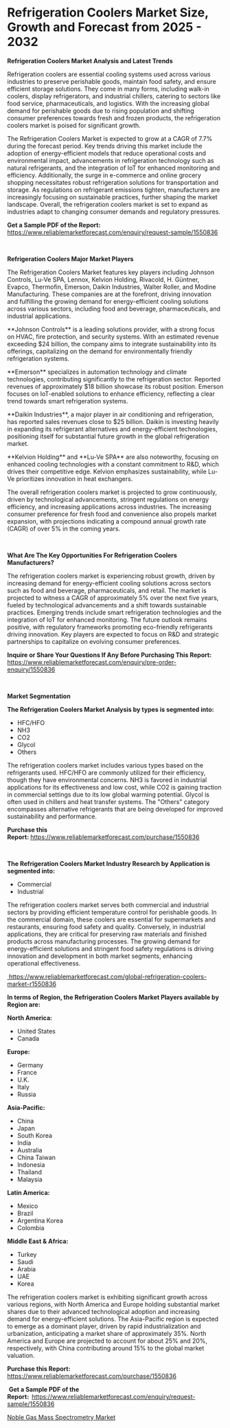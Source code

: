 <p><h1>Refrigeration Coolers Market Size, Growth and Forecast from 2025 - 2032</h1></p><p><strong>Refrigeration Coolers Market Analysis and Latest Trends</strong></p>
<p><p>Refrigeration coolers are essential cooling systems used across various industries to preserve perishable goods, maintain food safety, and ensure efficient storage solutions. They come in many forms, including walk-in coolers, display refrigerators, and industrial chillers, catering to sectors like food service, pharmaceuticals, and logistics. With the increasing global demand for perishable goods due to rising population and shifting consumer preferences towards fresh and frozen products, the refrigeration coolers market is poised for significant growth. </p><p>The Refrigeration Coolers Market is expected to grow at a CAGR of 7.7% during the forecast period. Key trends driving this market include the adoption of energy-efficient models that reduce operational costs and environmental impact, advancements in refrigeration technology such as natural refrigerants, and the integration of IoT for enhanced monitoring and efficiency. Additionally, the surge in e-commerce and online grocery shopping necessitates robust refrigeration solutions for transportation and storage. As regulations on refrigerant emissions tighten, manufacturers are increasingly focusing on sustainable practices, further shaping the market landscape. Overall, the refrigeration coolers market is set to expand as industries adapt to changing consumer demands and regulatory pressures.</p></p>
<p><strong>Get a Sample PDF of the Report:&nbsp;</strong> <a href="https://www.reliablemarketforecast.com/enquiry/request-sample/1550836?utm_campaign=1167&utm_medium=2&utm_source=Github&utm_content=ia&utm_term=16022025&utm_id=refrigeration-coolers">https://www.reliablemarketforecast.com/enquiry/request-sample/1550836</a></p>
<p>&nbsp;</p>
<p><strong>Refrigeration Coolers Major Market Players</strong></p>
<p><p>The Refrigeration Coolers Market features key players including Johnson Controls, Lu-Ve SPA, Lennox, Kelvion Holding, Rivacold, H. Güntner, Evapco, Thermofin, Emerson, Daikin Industries, Walter Roller, and Modine Manufacturing. These companies are at the forefront, driving innovation and fulfilling the growing demand for energy-efficient cooling solutions across various sectors, including food and beverage, pharmaceuticals, and industrial applications.</p><p>**Johnson Controls** is a leading solutions provider, with a strong focus on HVAC, fire protection, and security systems. With an estimated revenue exceeding $24 billion, the company aims to integrate sustainability into its offerings, capitalizing on the demand for environmentally friendly refrigeration systems.</p><p>**Emerson** specializes in automation technology and climate technologies, contributing significantly to the refrigeration sector. Reported revenues of approximately $18 billion showcase its robust position. Emerson focuses on IoT-enabled solutions to enhance efficiency, reflecting a clear trend towards smart refrigeration systems.</p><p>**Daikin Industries**, a major player in air conditioning and refrigeration, has reported sales revenues close to $25 billion. Daikin is investing heavily in expanding its refrigerant alternatives and energy-efficient technologies, positioning itself for substantial future growth in the global refrigeration market.</p><p>**Kelvion Holding** and **Lu-Ve SPA** are also noteworthy, focusing on enhanced cooling technologies with a constant commitment to R&D, which drives their competitive edge. Kelvion emphasizes sustainability, while Lu-Ve prioritizes innovation in heat exchangers.</p><p>The overall refrigeration coolers market is projected to grow continuously, driven by technological advancements, stringent regulations on energy efficiency, and increasing applications across industries. The increasing consumer preference for fresh food and convenience also propels market expansion, with projections indicating a compound annual growth rate (CAGR) of over 5% in the coming years.</p></p>
<p>&nbsp;</p>
<p><strong>What Are The Key Opportunities For Refrigeration Coolers Manufacturers?</strong></p>
<p><p>The refrigeration coolers market is experiencing robust growth, driven by increasing demand for energy-efficient cooling solutions across sectors such as food and beverage, pharmaceuticals, and retail. The market is projected to witness a CAGR of approximately 5% over the next five years, fueled by technological advancements and a shift towards sustainable practices. Emerging trends include smart refrigeration technologies and the integration of IoT for enhanced monitoring. The future outlook remains positive, with regulatory frameworks promoting eco-friendly refrigerants driving innovation. Key players are expected to focus on R&D and strategic partnerships to capitalize on evolving consumer preferences.</p></p>
<p><strong>Inquire or Share Your Questions If Any Before Purchasing This Report:</strong> <a href="https://www.reliablemarketforecast.com/enquiry/pre-order-enquiry/1550836?utm_campaign=1167&utm_medium=2&utm_source=Github&utm_content=ia&utm_term=16022025&utm_id=refrigeration-coolers">https://www.reliablemarketforecast.com/enquiry/pre-order-enquiry/1550836</a></p>
<p>&nbsp;</p>
<p><strong>Market Segmentation</strong></p>
<p><strong>The Refrigeration Coolers Market Analysis by types is segmented into:</strong></p>
<p><ul><li>HFC/HFO</li><li>NH3</li><li>CO2</li><li>Glycol</li><li>Others</li></ul></p>
<p><p>The refrigeration coolers market includes various types based on the refrigerants used. HFC/HFO are commonly utilized for their efficiency, though they have environmental concerns. NH3 is favored in industrial applications for its effectiveness and low cost, while CO2 is gaining traction in commercial settings due to its low global warming potential. Glycol is often used in chillers and heat transfer systems. The "Others" category encompasses alternative refrigerants that are being developed for improved sustainability and performance.</p></p>
<p><strong>Purchase this Report:&nbsp;</strong><a href="https://www.reliablemarketforecast.com/purchase/1550836?utm_campaign=1167&utm_medium=2&utm_source=Github&utm_content=ia&utm_term=16022025&utm_id=refrigeration-coolers">https://www.reliablemarketforecast.com/purchase/1550836</a></p>
<p>&nbsp;</p>
<p><strong>The Refrigeration Coolers Market Industry Research by Application is segmented into:</strong></p>
<p><ul><li>Commercial</li><li>Industrial</li></ul></p>
<p><p>The refrigeration coolers market serves both commercial and industrial sectors by providing efficient temperature control for perishable goods. In the commercial domain, these coolers are essential for supermarkets and restaurants, ensuring food safety and quality. Conversely, in industrial applications, they are critical for preserving raw materials and finished products across manufacturing processes. The growing demand for energy-efficient solutions and stringent food safety regulations is driving innovation and development in both market segments, enhancing operational effectiveness.</p></p>
<p><a href="https://www.reliablemarketforecast.com/global-refrigeration-coolers-market-r1550836?utm_campaign=1167&utm_medium=2&utm_source=Github&utm_content=ia&utm_term=16022025&utm_id=refrigeration-coolers">&nbsp;https://www.reliablemarketforecast.com/global-refrigeration-coolers-market-r1550836</a></p>
<p><strong>In terms of Region, the Refrigeration Coolers Market Players available by Region are:</strong></p>
<p>
    <p> <strong> North America: </strong>
        <ul>
            <li>United States</li>
            <li>Canada</li>
        </ul>
        </p> 
    <p> <strong> Europe: </strong>
        <ul>
            <li>Germany</li>
            <li>France</li>
            <li>U.K.</li>
            <li>Italy</li>
            <li>Russia</li>
        </ul>
        </p> 
    <p> <strong> Asia-Pacific: </strong>
        <ul>
            <li>China</li>
            <li>Japan</li>
            <li>South Korea</li>
            <li>India</li>
            <li>Australia</li>
            <li>China Taiwan</li>
            <li>Indonesia</li>
            <li>Thailand</li>
            <li>Malaysia</li>
        </ul>
        </p> 
    <p> <strong> Latin America: </strong>
        <ul>
            <li>Mexico</li>
            <li>Brazil</li>
            <li>Argentina Korea</li>
            <li>Colombia</li>
        </ul>
        </p> 
    <p> <strong> Middle East & Africa: </strong>
        <ul>
            <li>Turkey</li>
            <li>Saudi</li>
            <li>Arabia</li>
            <li>UAE</li>
            <li>Korea</li>
        </ul>
    </p>
    </p>
<p><p>The refrigeration coolers market is exhibiting significant growth across various regions, with North America and Europe holding substantial market shares due to their advanced technological adoption and increasing demand for energy-efficient solutions. The Asia-Pacific region is expected to emerge as a dominant player, driven by rapid industrialization and urbanization, anticipating a market share of approximately 35%. North America and Europe are projected to account for about 25% and 20%, respectively, with China contributing around 15% to the global market valuation.</p></p>
<p><strong>Purchase this Report: </strong><a href="https://www.reliablemarketforecast.com/purchase/1550836?utm_campaign=1167&utm_medium=2&utm_source=Github&utm_content=ia&utm_term=16022025&utm_id=refrigeration-coolers">https://www.reliablemarketforecast.com/purchase/1550836</a></p>
<p>&nbsp;<strong>Get a Sample PDF of the Report:&nbsp;&nbsp;</strong><a href="https://www.reliablemarketforecast.com/enquiry/request-sample/1550836?utm_campaign=1167&utm_medium=2&utm_source=Github&utm_content=ia&utm_term=16022025&utm_id=refrigeration-coolers">https://www.reliablemarketforecast.com/enquiry/request-sample/1550836</a></p>
<p><strong></strong></p>
<p><p><a href="https://github.com/mabutironaldo/Market-Research-Report-List-7/blob/main/noble-gas-mass-spectrometry-market.md?utm_campaign=1167&utm_medium=2&utm_source=Github&utm_content=ia&utm_term=16022025&utm_id=refrigeration-coolers">Noble Gas Mass Spectrometry Market</a></p></p>